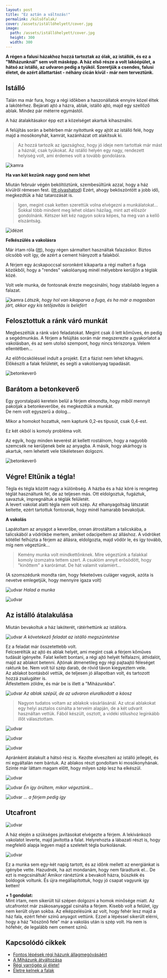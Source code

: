 ```yaml
---
layout: post
title: "Ez aztán a változás!" 
permalink: /külsőfalak/
cover: /assets/istállóhelyett/cover.jpg
image:
  path: /assets/istállóhelyett/cover.jpg
  height: 300
  width: 300
---
```


**A régen a falusi házakhoz hozzá tartoztak az ólak, az istállók, és ez a  "Miházunknál" sem volt másképp. A ház első része a volt lakóépület, a hátsó az istálló, az udvaron pedig a tyúkól. Szeretjük a csendes, falusi életet, de azért állattartást - néhány cicán kívül - már nem terveztünk.** 



## Istálló

Talán ma már fura, hogy a régi időkben a haszonállatok ennyire közel éltek a lakótérhez. 
Bejárati ajtó a házra, ablak, istálló ajtó, majd egy szellőző ablak. Mindez pár méterre egymástól.



A ház átalakításakor épp ezt a közelséget akartuk kihasználni.

A felújítás során a beltérben már nyitottunk egy ajtót az istálló felé, hogy majd a mosókonyhát, kamrát, kazánházat ott alakítsuk ki.

> Az hozzá tartozik az igazsághoz, hogy jó ideje nem tartottak már mást a háznál, csak tyúkokat. Az istálló helyén egy nagy, rendezett  helyiség volt, ami érdemes volt a tovább gondolásra.


![kamra](/assets/istállóhelyett/DSCF9939.JPG)

**Ha van két kezünk nagy gond nem lehet**


Miután február végén beköltöztünk, szembesültünk azzal, hogy a ház kívülről rémesen fest. 
([itt olvashatod](/2019-04-03/állagmegóvás)) Ezért, ahogy beköszöntött a jobb idő, megkezdtük a ház tatarozását is.

> Igen, megint csak ketten szerettük volna elvégezni a munkálatokat... Sokkal több mindent meg lehet oldani házilag, mint azt először gondolnánk. Kétszer két kéz nagyon sokra képes, ha meg van a kellő elszántság.

![idézet](/assets/istállóhelyett/IMG_20190410_074200.jpg)










**Felkészülés a vakolásra**

Már írtam róla ([itt](/2019-02-18/afalak)), hogy régen sármaltert használtak falazáskor. Biztos olcsóbb volt így, de azért a cement hiányzott a falakból. 


A férjem egy ácskapoccsal soronként kikaparta a régi maltert a fuga közökből, hogy a "rendes" vakolóanyag minél mélyebbre kerüljön a téglák közé.


Volt vele munka, de fontosnak érezte megcsinálni, hogy stabilabb legyen a falazat.


![kamra](/assets/istállóhelyett/DSCF0695.JPG)
_Látszik, hogy hol van kikaparva a fuga, és ha már a magasban járt, akkor egy kis tetőjavítás is belefért_

## Felosztottuk a ránk váró munkát


Megbeszéltük a ránk váró feladatokat. Megint csak ő lett kőműves, én pedig a segédmunkás. A férjem a felújítás során már megszerezte  a gyakorlatot a vakolásban, és az sem utolsó szempont, hogy nincs tériszonya. Velem ellentétben...

Az előfröcsköléssel indult a projekt. Ezt a fázist nem lehet kihagyni. Előkészíti a falak felületét, és segíti a vakolóanyag tapadását.

![betonkeverő](/assets/istállóhelyett/DSCF0697.JPG)


## Barátom a betonkeverő




Egy gyorstalpaló keretein belül a férjem elmondta, hogy miből mennyit pakoljak a betonkeverőbe, és megkezdtük a munkát.  
De nem volt egyszerű a dolog... 


Mikor a homokot hozattuk, nem kaptunk 0,2-es típusút, csak 0,4-est. 

Ez két okból is komoly probléma volt. 

Az egyik, hogy minden keverést át kellett rostálnom, hogy a nagyobb szemcsék ne kerüljenek bele az anyagba. A másik, hogy akárhogy is akartuk, nem lehetett vele tökéletesen dolgozni. 


![betonkeverő](/assets/istállóhelyett/DSCF0754.JPG)


## Végre! Eltűnik a tégla!


Tégla és tégla között nagy a különbség. A házba és a ház köré is rengeteg téglát használtunk fel, de az teljesen más. Ott eldolgoztuk, fugáztuk, savaztuk, impregnáltuk a téglák felületét.  
A levert vakolat alatti tégla nem volt szép. Az elhanyagoltság látszatát keltette, ezért tartottuk fontosnak, hogy minél hamarabb bevakoljuk.


**A vakolás**

Lapátoltam az anyagot a keverőbe, onnan átrostáltam a talicskába, a talicskából a vödrökbe mertem, amiket odacipeltem az álláshoz. A vödröket kötéllel felhúzta a férjem az állásra, eldolgozta, majd vödör le, és így tovább, míg nem végeztünk...

> Kemény munka volt mindkettőnknek. Mire végeztünk a falakkal komoly izomzatra tettem szert. A csuklóm annyit erősödött, hogy "kinőttem" a karórámat. De hát valamit valamiért...

(A szomszédunk mondta rám, hogy feketeöves culáger vagyok, azóta is nevetve emlegetjük, hogy mennyire igaza volt)



![udvar](/assets/istállóhelyett/DSCF0716.JPG)
_Halad a munka_



![udvar](/assets/istállóhelyett/DSCF0718.JPG)


## Az istálló átalakulása


Miután bevakoltuk a ház lakóterét, rátérhettünk az istállóra. 

![udvar](/assets/istállóhelyett/DSCF0737.JPG)
_A követekező feladat az istálló megszüntetése_


Ez a feladat már összetettebb volt.  
Felcseréltük az ajtó és ablak helyét, ami megint csak a férjem kőműves tudását igényelte. Falat kellett bontani, a régi ajtó helyét felfalazni, áthidalót, majd az ablakot betenni. Ajtónak átmenetileg egy régi pajtaajtó féleséget raktunk be. Nem volt túl szép darab, de rövid távon kiegyeztem vele.  
Az ablakot bontásból vettük, de teljesen jó állapotban volt, és tartozott hozzá zsalugáter is.  
Átfestettem zöldre, és már be  is illett a "Miházunkba".


![udvar](/assets/istállóhelyett/DSCF0705.JPG)
_Az ablak szépül, de az udvaron eluralkodott a káosz_


> Nagyon tudatos voltam az ablakok vásárlásánál. Az utcai ablakokat egy helyi asztalos csinálta a terveim alapján, de a két udvarit használtan vettük. Fából készült, osztott, a vidéki stílushoz leginkább illőt választottam.


![udvar](/assets/istállóhelyett/DSCF0743jav.JPG)


![udvar](/assets/istállóhelyett/DSCF0749.JPG)


![udvar](/assets/istállóhelyett/DSCF0752.jpg)

Apránként átalakult a hátsó rész is. Kezdte elveszíteni az istálló jellegét, és mi egyáltalán nem bántuk. Az ablakos részt gondoltam ki mosókonyhának. Szinte már láttam magam előtt, hogy milyen szép lesz ha elkészül.


![udvar](/assets/istállóhelyett/DSCF0803.JPG)



![udvar](/assets/istállóhelyett/DSCF0765.JPG)
_Én így örültem, mikor végeztünk..._


![udvar](/assets/istállóhelyett/DSCF0770.JPG)
_... a férjem pedig így_


## Utcafront


![udvar](/assets/istállóhelyett/DSCF0826.JPG)

A ház elején a szükséges javításokat elvégezte a férjem. A lekívánkozó vakolatot leverte, majd javította a falat. Helyrehozta a lábazati részt is, hogy megfelelő alapja legyen majd a szeletelt tégla burkolásnak.



![udvar](/assets/istállóhelyett/DSCF0838.JPG)

Ez a munka sem egy-két napig tartott, és az időnk mellett az energiánkat is igénybe vette. Hazudnék, ha azt mondanám, hogy nem fáradtunk el... De ezt is megcsináltuk! Amikor ránéztünk a bevakolt házra, büszkék és boldogok voltunk. És újra megállapítottuk, hogy jó csapat vagyunk így ketten!


 **+ 1 gondolat:**  
Mint írtam, nem sikerült túl szépen dolgozni a homok minősége miatt. Az utcafrontot már zsákosanyaggal csinálta a férjem. Kisebb volt a felület, így nem került olyan sokba. Az elképzelésünk az volt, hogy fehér lesz majd a ház fala, ezért fehér színű anyagot vettünk. Ezzel a lépéssel sikerült elérni, hogy a ház "köszönő fele" már a vakolás után is szép volt. Ha nem is hófehér, de legalább nem cement színű.


## Kapcsolódó cikkek


* [Fontos lépések régi házunk állagmegóvásáért](/2019-04-03/állagmegóvás)
* [A Miházunk átváltozása](/2019-03-20/költözés)
* [Régi varrógép új élete!](/2019-02-12/varrogepasztal)
* [Életre kelnek a falak](/2019-03-01/színesfalak)





 
